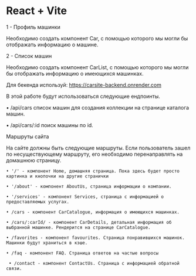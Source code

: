 # React + Vite

1 - Профиль машинки

Необходимо создать компонент Car, с помощью которого мы могли бы отображать информацию о машине. 

2 - Список машин

Необходимо создать компонент СarList, с помощью которого мы могли бы отображать информацию о имеющихся машинках. 

Для бекенда используй: https://carsite-backend.onrender.com

В этой работе будут использоваться следующие ендпоинты.

• /api/cars список машин для создания коллекции на странице каталога машин.

• /api/сars/:id поиск машины по id.

Маршруты​ сайта

На сайте должны быть следующие маршруты. Если пользователь зашел по несуществующему маршруту, его необходимо перенаправлять на домашнюю страницу.

	• '/' - компонент Home, домашняя страница. Пока здесь будет просто картинка и кнопочки на другие странички
 
	• '/about' - компонент AboutUs, страница информации о компании.
 
	• '/services' - компонент Services, страница с информацией о предоставляемых услугах.
 
	• /сars - компонент CarCatalogue, информация о имеющихся машинках.
 
	• /cars/:carId/ - компонент CarDetails, детальная информация об выбранной машинке. Рендерится на странице CarCatalogue.
 
	• /favorites - компонент favourites. Страница понравившихся машинок. Машинки будут храниться в кэше.
 
	• /faq - компонент FAQ. Страница ответов на частые вопросы
 
   	 • /contact - компонент ContactUs. Страница с информацией обратной связи.
